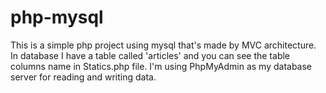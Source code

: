 # php-mysql

This is a simple php project using mysql that's made by MVC architecture.
In database I have a table called 'articles' and you can see the table columns name in Statics.php file.
I'm using PhpMyAdmin as my database server for reading and writing data.
